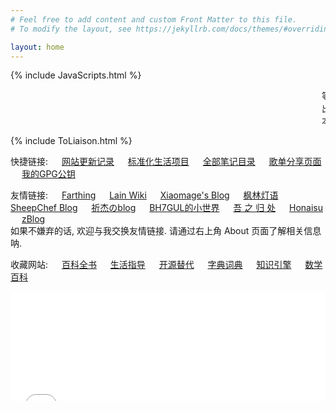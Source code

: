 ```yaml
---
# Feel free to add content and custom Front Matter to this file.
# To modify the layout, see https://jekyllrb.com/docs/themes/#overriding-theme-defaults

layout: home
---
```


{% include JavaScripts.html %}

<!-- <audio src="/include/BGM/Index_BGM.mp3" autoplay></audio> -->

<marquee>等待着谁能够将我的心房轻轻叩击, 即使是你也仅仅驻足了片刻便离去.</marquee>
<marquee>出于安全考量, Liaison(联络站)停止服务啦. 暂时请依赖邮件通信吧.</marquee>
<marquee>本站地址已经变更为www.nixyuki.com, 请读者留意.</marquee>  

<!-- {% include SearchEngine.html %} -->
{% include ToLiaison.html %}

快捷链接: &emsp; [网站更新记录](https://github.com/YukiNix/YukiNix.Page/commits/main "跳转到网站更新记录") &emsp; [标准化生活项目](/posts/2022/02/02/StandardLife.html "标准化生活项目入口") &emsp; [全部笔记目录](/posts/2022/01/24/Notes.html "笔记目录入口") &emsp; [歌单分享页面](/posts/2021/12/22/MusicShare.html "歌单页面") &emsp; [我的GPG公钥](/include/YukiNix_GPGPub.asc)  

友情链接: &emsp; [Farthing](https://farthing.xyz/) &emsp; [Lain Wiki](https://lain.wiki/) &emsp; [Xiaomage's Blog](https://blog.xmgspace.me/) &emsp; [枫林灯语](https://blog.mfwt.top) &emsp; [SheepChef Blog](https://shef.cc) &emsp; [祈杰のblog](https://qijieya.cn) &emsp; [BH7GUL的小世界](https://blog.bh7gul.top) &emsp; [吾 之 归 处](https://monkeyiu.icu) &emsp; [Honaisu](https://www.denvoshome.xyz/) &emsp; [zBlog](https://zzzhxxxx.top)  
如果不嫌弃的话, 欢迎与我交换友情链接. 请通过右上角 About 页面了解相关信息呐.  

收藏网站: &emsp; [百科全书](https://www.wikipedia.org/ "跳转到维基百科") &emsp; [生活指导](https://www.wikihow.com/ "跳转到wikiHow")  &emsp; [开源替代](https://alternativeto.net/ "跳转到AlternativeTo") &emsp; [字典词典](https://www.wiktionary.org/ "跳转到维基词典") &emsp; [知识引擎](https://www.wolframalpha.com/ "跳转到WolframAlpha") &emsp; [数学百科](http://encyclopediaofmath.org "跳转到数学百科")  

<iframe src="/posts/2021/12/17/TwiTalks.html#TTalks-top" scrolling="auto" width="100%" height="175" frameborder="0" scrolling="yes"></iframe>  
